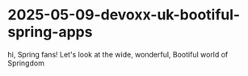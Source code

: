 # 2025-05-09-devoxx-uk-bootiful-spring-apps
hi, Spring fans! Let's look at the wide, wonderful, Bootiful world of Springdom
